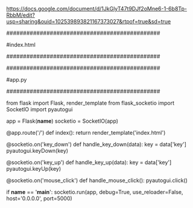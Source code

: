 https://docs.google.com/document/d/1JkGlyT47t9DJf2oMne6-1-6b8Tp-RbbM/edit?usp=sharing&ouid=102539893821167373027&rtpof=true&sd=true

##############################################

#index.html

##############################################

<!DOCTYPE html>
<html lang="en">
<head>
    <meta charset="UTF-8">
    <meta name="viewport" content="width=device-width, initial-scale=1.0">
    <title>Screen Share</title>
    <script src="https://cdnjs.cloudflare.com/ajax/libs/socket.io/3.1.3/socket.io.js"></script>
    <script>
        var socket = io.connect('http://' + document.domain + ':' + location.port);

        document.addEventListener('keydown', function (event) {
            socket.emit('key_down', { key: event.key });
        });

        document.addEventListener('keyup', function (event) {
            socket.emit('key_up', { key: event.key });
        });

        document.addEventListener('click', function () {
            socket.emit('mouse_click');
        });
    </script>
</head>
<body>
    <img id="screen" src="" alt="Screen Share">
    <script>
        socket.on('update_screen', function (data) {
            document.getElementById('screen').src = 'data:image/jpeg;base64,' + data;
        });
    </script>
</body>
</html>

##############################################

#app.py

##############################################

from flask import Flask, render_template
from flask_socketio import SocketIO
import pyautogui

app = Flask(__name__)
socketio = SocketIO(app)

@app.route('/')
def index():
    return render_template('index.html')

@socketio.on('key_down')
def handle_key_down(data):
    key = data['key']
    pyautogui.keyDown(key)

@socketio.on('key_up')
def handle_key_up(data):
    key = data['key']
    pyautogui.keyUp(key)

@socketio.on('mouse_click')
def handle_mouse_click():
    pyautogui.click()

if __name__ == '__main__':
    socketio.run(app, debug=True, use_reloader=False, host='0.0.0.0', port=5000)
    
